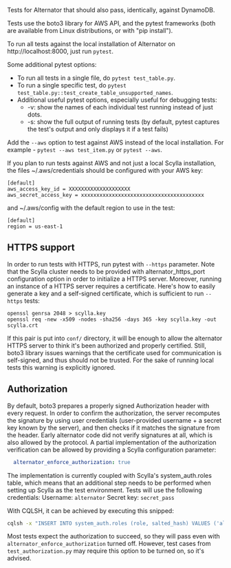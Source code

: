 Tests for Alternator that should also pass, identically, against DynamoDB.

Tests use the boto3 library for AWS API, and the pytest frameworks
(both are available from Linux distributions, or with "pip install").

To run all tests against the local installation of Alternator on
http://localhost:8000, just run `pytest`.

Some additional pytest options:
* To run all tests in a single file, do `pytest test_table.py`.
* To run a single specific test, do `pytest test_table.py::test_create_table_unsupported_names`.
* Additional useful pytest options, especially useful for debugging tests:
  * -v: show the names of each individual test running instead of just dots.
  * -s: show the full output of running tests (by default, pytest captures the test's output and only displays it if a test fails)

Add the `--aws` option to test against AWS instead of the local installation.
For example - `pytest --aws test_item.py` or `pytest --aws`.

If you plan to run tests against AWS and not just a local Scylla installation,
the files ~/.aws/credentials should be configured with your AWS key:

```
[default]
aws_access_key_id = XXXXXXXXXXXXXXXXXXXX
aws_secret_access_key = xxxxxxxxxxxxxxxxxxxxxxxxxxxxxxxxxxxxxxxx
```

and ~/.aws/config with the default region to use in the test:
```
[default]
region = us-east-1
```

## HTTPS support

In order to run tests with HTTPS, run pytest with `--https` parameter. Note that the Scylla cluster needs to be provided
with alternator\_https\_port configuration option in order to initialize a HTTPS server.
Moreover, running an instance of a HTTPS server requires a certificate. Here's how to easily generate
a key and a self-signed certificate, which is sufficient to run `--https` tests:

```
openssl genrsa 2048 > scylla.key
openssl req -new -x509 -nodes -sha256 -days 365 -key scylla.key -out scylla.crt
```

If this pair is put into `conf/` directory, it will be enough
to allow the alternator HTTPS server to think it's been authorized and properly certified.
Still, boto3 library issues warnings that the certificate used for communication is self-signed,
and thus should not be trusted. For the sake of running local tests this warning is explicitly ignored.


## Authorization

By default, boto3 prepares a properly signed Authorization header with every request.
In order to confirm the authorization, the server recomputes the signature by using
user credentials (user-provided username + a secret key known by the server),
and then checks if it matches the signature from the header.
Early alternator code did not verify signatures at all, which is also allowed by the protocol.
A partial implementation of the authorization verification can be allowed by providing a Scylla
configuration parameter:
```yaml
  alternator_enforce_authorization: true
```
The implementation is currently coupled with Scylla's system\_auth.roles table,
which means that an additional step needs to be performed when setting up Scylla
as the test environment. Tests will use the following credentials:
Username: `alternator`
Secret key: `secret_pass`

With CQLSH, it can be achieved by executing this snipped:

```bash
cqlsh -x "INSERT INTO system_auth.roles (role, salted_hash) VALUES ('alternator', 'secret_pass')"
```

Most tests expect the authorization to succeed, so they will pass even with `alternator_enforce_authorization`
turned off. However, test cases from `test_authorization.py` may require this option to be turned on,
so it's advised.
